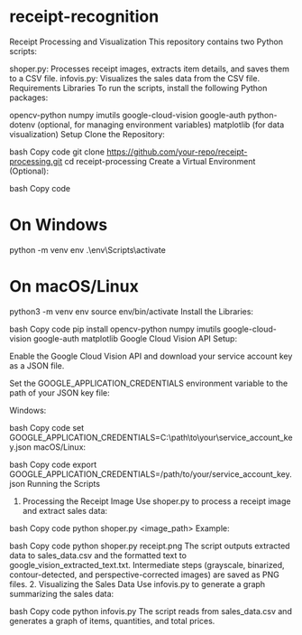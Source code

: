 # receipt-recognition

Receipt Processing and Visualization
This repository contains two Python scripts:

shoper.py: Processes receipt images, extracts item details, and saves them to a CSV file.
infovis.py: Visualizes the sales data from the CSV file.
Requirements
Libraries
To run the scripts, install the following Python packages:

opencv-python
numpy
imutils
google-cloud-vision
google-auth
python-dotenv (optional, for managing environment variables)
matplotlib (for data visualization)
Setup
Clone the Repository:

bash
Copy code
git clone https://github.com/your-repo/receipt-processing.git
cd receipt-processing
Create a Virtual Environment (Optional):

bash
Copy code
# On Windows
python -m venv env
.\env\Scripts\activate

# On macOS/Linux
python3 -m venv env
source env/bin/activate
Install the Libraries:

bash
Copy code
pip install opencv-python numpy imutils google-cloud-vision google-auth matplotlib
Google Cloud Vision API Setup:

Enable the Google Cloud Vision API and download your service account key as a JSON file.

Set the GOOGLE_APPLICATION_CREDENTIALS environment variable to the path of your JSON key file:

Windows:

bash
Copy code
set GOOGLE_APPLICATION_CREDENTIALS=C:\path\to\your\service_account_key.json
macOS/Linux:

bash
Copy code
export GOOGLE_APPLICATION_CREDENTIALS=/path/to/your/service_account_key.json
Running the Scripts
1. Processing the Receipt Image
Use shoper.py to process a receipt image and extract sales data:

bash
Copy code
python shoper.py <image_path>
Example:

bash
Copy code
python shoper.py receipt.png
The script outputs extracted data to sales_data.csv and the formatted text to google_vision_extracted_text.txt.
Intermediate steps (grayscale, binarized, contour-detected, and perspective-corrected images) are saved as PNG files.
2. Visualizing the Sales Data
Use infovis.py to generate a graph summarizing the sales data:

bash
Copy code
python infovis.py
The script reads from sales_data.csv and generates a graph of items, quantities, and total prices.
